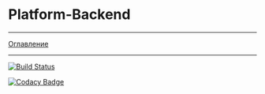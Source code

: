 # Platform-Backend
***
[Оглавление](documentation/main.md)
***
[![Build Status](https://travis-ci.com/studentsplatformru/Platform-Backend.svg?branch=1.0.0)](https://travis-ci.com/Archie-Vian/Platform-Backend)

[![Codacy Badge](https://app.codacy.com/project/badge/Grade/55a7d01b736043a08ed178d841d42774)](https://www.codacy.com/gh/Codecov-Test256/Platform-Backend?utm_source=github.com&amp;utm_medium=referral&amp;utm_content=Codecov-Test256/Platform-Backend&amp;utm_campaign=Badge_Grade)
